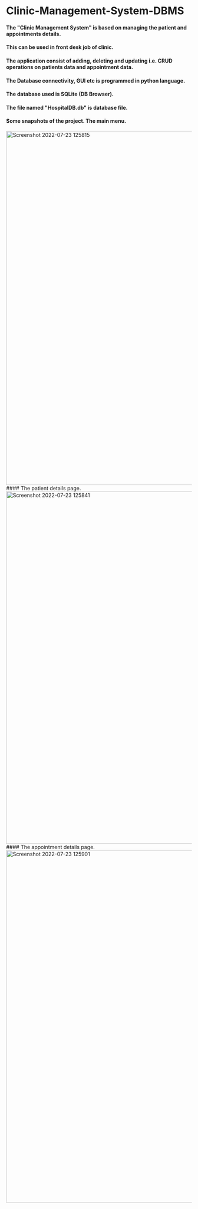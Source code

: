 # Clinic-Management-System-DBMS
#### The "Clinic Management System" is based on managing the patient and appointments details.   
#### This can be used in front desk job of clinic.
#### The application consist of adding, deleting and updating i.e. CRUD operations on patients data and appointment data.
#### The Database connectivity, GUI etc is programmed in python language.
#### The database used is SQLite (DB Browser).
#### The file named "HospitalDB.db" is database file.
#### Some snapshots of the project. The main menu.
<img width="960" alt="Screenshot 2022-07-23 125815" src="https://user-images.githubusercontent.com/94461630/180595508-1832e81b-5962-4519-ad49-5af8d172b4fa.png">
#### The patient details page.
<img width="956" alt="Screenshot 2022-07-23 125841" src="https://user-images.githubusercontent.com/94461630/180595522-28352b51-8b41-4250-a01c-e1b1e373019e.png">
#### The appointment details page.
<img width="956" alt="Screenshot 2022-07-23 125901" src="https://user-images.githubusercontent.com/94461630/180595537-e7380629-d6b3-48c7-a9b8-788f8ce12363.png">
